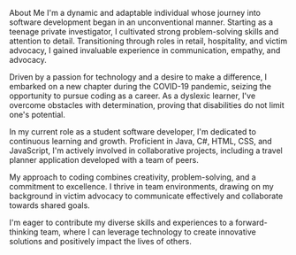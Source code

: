 About Me
I'm a dynamic and adaptable individual whose journey into software development began in an unconventional manner. Starting as a teenage private investigator, I cultivated strong problem-solving skills and attention to detail. Transitioning through roles in retail, hospitality, and victim advocacy, I gained invaluable experience in communication, empathy, and advocacy.

Driven by a passion for technology and a desire to make a difference, I embarked on a new chapter during the COVID-19 pandemic, seizing the opportunity to pursue coding as a career. As a dyslexic learner, I've overcome obstacles with determination, proving that disabilities do not limit one's potential.

In my current role as a student software developer, I'm dedicated to continuous learning and growth. Proficient in Java, C#, HTML, CSS, and JavaScript, I'm actively involved in collaborative projects, including a travel planner application developed with a team of peers.

My approach to coding combines creativity, problem-solving, and a commitment to excellence. I thrive in team environments, drawing on my background in victim advocacy to communicate effectively and collaborate towards shared goals.

I'm eager to contribute my diverse skills and experiences to a forward-thinking team, where I can leverage technology to create innovative solutions and positively impact the lives of others.
